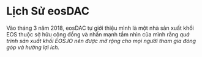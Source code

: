 **Lịch Sử** eos**DAC**
===

Vào tháng 3 năm 2018, eosDAC tự giới thiệu mình là một nhà sản xuất khối EOS thuộc sở hữu cộng đồng và nhấn mạnh tầm nhìn của mình rằng *quá trình sản xuất khối EOS.IO nên được mở rộng cho mọi người tham gia đóng góp và hưởng lợi ích.*
